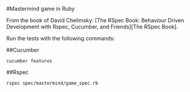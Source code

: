 #Mastermind game in Ruby

From the book of David Chelimsky: [The RSpec Book: Behaviour Driven Development with Rspec, Cucumber, and Friends][The RSpec Book].

Run the tests with the following commands:


##Cucumber


``` 
cucumber features 
```

##Rspec

``` 
rspec spec/mastermind/game_spec.rb
```



